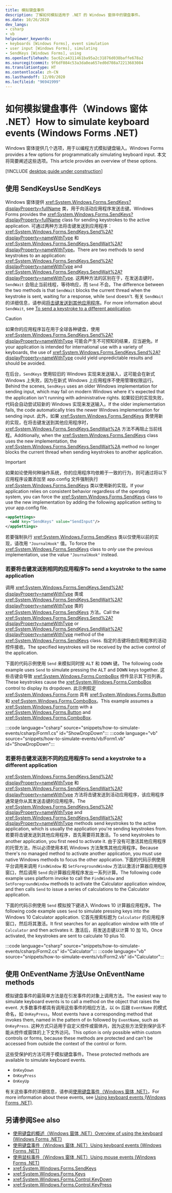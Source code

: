 ```yaml
---
title: 模拟键盘事件
description: 了解如何模拟适用于 .NET 的 Windows 窗体中的键盘事件。
ms.date: 10/26/2020
dev_langs:
- csharp
- vb
helpviewer_keywords:
- keyboards [Windows Forms], event simulation
- user input [Windows Forms], simulating
- SendKeys [Windows Forms], using
ms.openlocfilehash: 5ac62ca4311461ba95a2c31876d038baffe678a2
ms.sourcegitcommit: 9f6df084c53a3da0ea657ed0d708a72213683084
ms.translationtype: HT
ms.contentlocale: zh-CN
ms.lasthandoff: 12/09/2020
ms.locfileid: "96941999"
---
```

# <a name="how-to-simulate-keyboard-events-windows-forms-net"></a><span data-ttu-id="1928d-103">如何模拟键盘事件（Windows 窗体 .NET）</span><span class="sxs-lookup"><span data-stu-id="1928d-103">How to simulate keyboard events (Windows Forms .NET)</span></span>

<span data-ttu-id="1928d-104">Windows 窗体提供几个选项，用于以编程方式模拟键盘输入。</span><span class="sxs-lookup"><span data-stu-id="1928d-104">Windows Forms provides a few options for programmatically simulating keyboard input.</span></span> <span data-ttu-id="1928d-105">本文将简要阐述这些选项。</span><span class="sxs-lookup"><span data-stu-id="1928d-105">This article provides an overview of these options.</span></span>

[!INCLUDE [desktop guide under construction](../../includes/desktop-guide-preview-note.md)]

## <a name="use-sendkeys"></a><span data-ttu-id="1928d-106">使用 SendKeys</span><span class="sxs-lookup"><span data-stu-id="1928d-106">Use SendKeys</span></span>

<span data-ttu-id="1928d-107">Windows 窗体提供 <xref:System.Windows.Forms.SendKeys?displayProperty=fullName> 类，用于向活动应用程序发送击键。</span><span class="sxs-lookup"><span data-stu-id="1928d-107">Windows Forms provides the <xref:System.Windows.Forms.SendKeys?displayProperty=fullName> class for sending keystrokes to the active application.</span></span> <span data-ttu-id="1928d-108">可通过两种方法将击键发送到应用程序：<xref:System.Windows.Forms.SendKeys.Send%2A?displayProperty=nameWithType> 和 <xref:System.Windows.Forms.SendKeys.SendWait%2A?displayProperty=nameWithType>。</span><span class="sxs-lookup"><span data-stu-id="1928d-108">There are two methods to send keystrokes to an application: <xref:System.Windows.Forms.SendKeys.Send%2A?displayProperty=nameWithType> and <xref:System.Windows.Forms.SendKeys.SendWait%2A?displayProperty=nameWithType>.</span></span> <span data-ttu-id="1928d-109">这两种方法的区别在于，在发送击键时，`SendWait` 会阻止当前线程，等待响应，而 `Send` 不会。</span><span class="sxs-lookup"><span data-stu-id="1928d-109">The difference between the two methods is that `SendWait` blocks the current thread when the keystroke is sent, waiting for a response, while `Send` doesn't.</span></span> <span data-ttu-id="1928d-110">有关 `SendWait` 的详细信息，请参阅[将击键发送到其他应用程序](#to-send-a-keystroke-to-a-different-application)。</span><span class="sxs-lookup"><span data-stu-id="1928d-110">For more information about `SendWait`, see [To send a keystroke to a different application](#to-send-a-keystroke-to-a-different-application).</span></span>

> [!CAUTION]
> <span data-ttu-id="1928d-111">如果你的应用程序旨在用于全球各种键盘，使用 <xref:System.Windows.Forms.SendKeys.Send%2A?displayProperty=nameWithType> 可能会产生不可预知的结果，应当避免。</span><span class="sxs-lookup"><span data-stu-id="1928d-111">If your application is intended for international use with a variety of keyboards, the use of <xref:System.Windows.Forms.SendKeys.Send%2A?displayProperty=nameWithType> could yield unpredictable results and should be avoided.</span></span>

<span data-ttu-id="1928d-112">在后台，`SendKeys` 使用较旧的 Windows 实现来发送输入，这可能会在新式 Windows 上失败，因为在新式 Windows 上应用程序不使用管理权限运行。</span><span class="sxs-lookup"><span data-stu-id="1928d-112">Behind the scenes, `SendKeys` uses an older Windows implementation for sending input, which may fail on modern Windows where it's expected that the application isn't running with administrative rights.</span></span> <span data-ttu-id="1928d-113">如果较旧的实现失败，代码会自动尝试较新的 Windows 实现来发送输入。</span><span class="sxs-lookup"><span data-stu-id="1928d-113">If the older implementation fails, the code automatically tries the newer Windows implementation for sending input.</span></span> <span data-ttu-id="1928d-114">此外，如果 <xref:System.Windows.Forms.SendKeys> 类使用新的实现，在将击键发送到其他应用程序时，<xref:System.Windows.Forms.SendKeys.SendWait%2A> 方法不再阻止当前线程。</span><span class="sxs-lookup"><span data-stu-id="1928d-114">Additionally, when the <xref:System.Windows.Forms.SendKeys> class uses the new implementation, the <xref:System.Windows.Forms.SendKeys.SendWait%2A> method no longer blocks the current thread when sending keystrokes to another application.</span></span>

> [!IMPORTANT]
> <span data-ttu-id="1928d-115">如果如论使用何种操作系统，你的应用程序均依赖于一致的行为，则可通过将以下应用程序设置添加至 app.config 文件强制执行 <xref:System.Windows.Forms.SendKeys> 类以使用新的实现。</span><span class="sxs-lookup"><span data-stu-id="1928d-115">If your application relies on consistent behavior regardless of the operating system, you can force the <xref:System.Windows.Forms.SendKeys> class to use the new implementation by adding the following application setting to your app.config file.</span></span>
>
> ```xml
> <appSettings>
>   <add key="SendKeys" value="SendInput"/>
> </appSettings>
> ```
>
> <span data-ttu-id="1928d-116">若要强制执行 <xref:System.Windows.Forms.SendKeys> 类以仅使用以前的实现，请改用 `"JournalHook"` 值。</span><span class="sxs-lookup"><span data-stu-id="1928d-116">To force the <xref:System.Windows.Forms.SendKeys> class to _only_ use the previous implementation, use the value `"JournalHook"` instead.</span></span>

### <a name="to-send-a-keystroke-to-the-same-application"></a><span data-ttu-id="1928d-117">若要将击键发送到相同的应用程序</span><span class="sxs-lookup"><span data-stu-id="1928d-117">To send a keystroke to the same application</span></span>

<span data-ttu-id="1928d-118">调用 <xref:System.Windows.Forms.SendKeys.Send%2A?displayProperty=nameWithType> 类或 <xref:System.Windows.Forms.SendKeys.SendWait%2A?displayProperty=nameWithType> 类的 <xref:System.Windows.Forms.SendKeys> 方法。</span><span class="sxs-lookup"><span data-stu-id="1928d-118">Call the <xref:System.Windows.Forms.SendKeys.Send%2A?displayProperty=nameWithType> or <xref:System.Windows.Forms.SendKeys.SendWait%2A?displayProperty=nameWithType> method of the <xref:System.Windows.Forms.SendKeys> class.</span></span> <span data-ttu-id="1928d-119">指定的击键将由应用程序的活动控件接收。</span><span class="sxs-lookup"><span data-stu-id="1928d-119">The specified keystrokes will be received by the active control of the application.</span></span>

<span data-ttu-id="1928d-120">下面的代码示例使用 `Send` 来模拟同时按 <kbd>ALT</kbd> 和 <kbd>DOWN</kbd> 键。</span><span class="sxs-lookup"><span data-stu-id="1928d-120">The following code example uses `Send` to simulate pressing the <kbd>ALT</kbd> and <kbd>DOWN</kbd> keys together.</span></span> <span data-ttu-id="1928d-121">这些击键会导致 <xref:System.Windows.Forms.ComboBox> 控件显示其下拉列表。</span><span class="sxs-lookup"><span data-stu-id="1928d-121">These keystrokes cause the <xref:System.Windows.Forms.ComboBox> control to display its dropdown.</span></span> <span data-ttu-id="1928d-122">此示例假定 <xref:System.Windows.Forms.Form> 具有 <xref:System.Windows.Forms.Button> 和 <xref:System.Windows.Forms.ComboBox>。</span><span class="sxs-lookup"><span data-stu-id="1928d-122">This example assumes a <xref:System.Windows.Forms.Form> with a <xref:System.Windows.Forms.Button> and <xref:System.Windows.Forms.ComboBox>.</span></span>

:::code language="csharp" source="snippets/how-to-simulate-events/csharp/Form1.cs" id="ShowDropDown":::
:::code language="vb" source="snippets/how-to-simulate-events/vb/Form1.vb" id="ShowDropDown":::

### <a name="to-send-a-keystroke-to-a-different-application"></a><span data-ttu-id="1928d-123">若要将击键发送到不同的应用程序</span><span class="sxs-lookup"><span data-stu-id="1928d-123">To send a keystroke to a different application</span></span>

<span data-ttu-id="1928d-124"><xref:System.Windows.Forms.SendKeys.Send%2A?displayProperty=nameWithType> 和 <xref:System.Windows.Forms.SendKeys.SendWait%2A?displayProperty=nameWithType> 方法将击键发送到活动应用程序，该应用程序通常是你从其发送击键的应用程序。</span><span class="sxs-lookup"><span data-stu-id="1928d-124">The <xref:System.Windows.Forms.SendKeys.Send%2A?displayProperty=nameWithType> and <xref:System.Windows.Forms.SendKeys.SendWait%2A?displayProperty=nameWithType> methods send keystrokes to the active application, which is usually the application you're sending keystrokes from.</span></span> <span data-ttu-id="1928d-125">若要将击键发送到其他应用程序，首先需要将其激活。</span><span class="sxs-lookup"><span data-stu-id="1928d-125">To send keystrokes to another application, you first need to activate it.</span></span> <span data-ttu-id="1928d-126">由于没有可激活其他应用程序的托管方法，所以必须使用本机 Windows 方法聚焦其他应用程序。</span><span class="sxs-lookup"><span data-stu-id="1928d-126">Because there's no managed method to activate another application, you must use native Windows methods to focus the other application.</span></span> <span data-ttu-id="1928d-127">下面的代码示例使用平台调用来调用 `FindWindow` 和 `SetForegroundWindow` 方法以激活计算器应用程序窗口，然后调用 `Send` 向计算器应用程序发出一系列计算。</span><span class="sxs-lookup"><span data-stu-id="1928d-127">The following code example uses platform invoke to call the `FindWindow` and `SetForegroundWindow` methods to activate the Calculator application window, and then calls `Send` to issue a series of calculations to the Calculator application.</span></span>

<span data-ttu-id="1928d-128">下面的代码示例使用 `Send` 模拟按下键进入 Windows 10 计算器应用程序。</span><span class="sxs-lookup"><span data-stu-id="1928d-128">The following code example uses `Send` to simulate pressing keys into the Windows 10 Calculator application.</span></span> <span data-ttu-id="1928d-129">它首先搜索标题为 `Calculator` 的应用程序窗口，然后将其激活。</span><span class="sxs-lookup"><span data-stu-id="1928d-129">It first searches for an application window with title of `Calculator` and then activates it.</span></span> <span data-ttu-id="1928d-130">激活后，将发送击键以计算 10 加 10。</span><span class="sxs-lookup"><span data-stu-id="1928d-130">Once activated, the keystrokes are sent to calculate 10 plus 10.</span></span>

:::code language="csharp" source="snippets/how-to-simulate-events/csharp/Form2.cs" id="Calculator":::
:::code language="vb" source="snippets/how-to-simulate-events/vb/Form2.vb" id="Calculator":::

## <a name="use-oneventname-methods"></a><span data-ttu-id="1928d-131">使用 OnEventName 方法</span><span class="sxs-lookup"><span data-stu-id="1928d-131">Use OnEventName methods</span></span>

<span data-ttu-id="1928d-132">模拟键盘事件的最简单方法是在引发事件的对象上调用方法。</span><span class="sxs-lookup"><span data-stu-id="1928d-132">The easiest way to simulate keyboard events is to call a method on the object that raises the event.</span></span> <span data-ttu-id="1928d-133">大多数事件都具有调用这些事件的相应方法，以 `On` 后跟 `EventName` 的模式命名，如 `OnKeyPress`。</span><span class="sxs-lookup"><span data-stu-id="1928d-133">Most events have a corresponding method that invokes them, named in the pattern of `On` followed by `EventName`, such as `OnKeyPress`.</span></span> <span data-ttu-id="1928d-134">这种方式只适用于自定义控件或窗体内，因为这些方法受到保护且不能从控件或窗体的上下文外访问。</span><span class="sxs-lookup"><span data-stu-id="1928d-134">This option is only possible within custom controls or forms, because these methods are protected and can't be accessed from outside the context of the control or form.</span></span>

<span data-ttu-id="1928d-135">这些受保护的方法可用于模拟键盘事件。</span><span class="sxs-lookup"><span data-stu-id="1928d-135">These protected methods are available to simulate keyboard events.</span></span>

- `OnKeyDown`
- `OnKeyPress`
- `OnKeyUp`

<span data-ttu-id="1928d-136">有关这些事件的详细信息，请参阅[使用键盘事件（Windows 窗体 .NET）](events.md)。</span><span class="sxs-lookup"><span data-stu-id="1928d-136">For more information about these events, see [Using keyboard events (Windows Forms .NET)](events.md).</span></span>

## <a name="see-also"></a><span data-ttu-id="1928d-137">另请参阅</span><span class="sxs-lookup"><span data-stu-id="1928d-137">See also</span></span>

- [<span data-ttu-id="1928d-138">使用键盘的概述（Windows 窗体 .NET）</span><span class="sxs-lookup"><span data-stu-id="1928d-138">Overview of using the keyboard (Windows Forms .NET)</span></span>](overview.md)
- [<span data-ttu-id="1928d-139">使用键盘事件（Windows 窗体 .NET）</span><span class="sxs-lookup"><span data-stu-id="1928d-139">Using keyboard events (Windows Forms .NET)</span></span>](events.md)
- [<span data-ttu-id="1928d-140">使用鼠标事件（Windows 窗体 .NET）</span><span class="sxs-lookup"><span data-stu-id="1928d-140">Using mouse events (Windows Forms .NET)</span></span>](../input-mouse/events.md)
- <xref:System.Windows.Forms.SendKeys>
- <xref:System.Windows.Forms.Keys>
- <xref:System.Windows.Forms.Control.KeyDown>
- <xref:System.Windows.Forms.Control.KeyPress>

